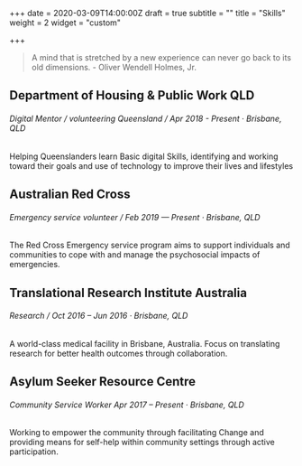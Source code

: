 +++
date = 2020-03-09T14:00:00Z
draft = true
subtitle = ""
title = "Skills"
weight = 2
widget = "custom"

+++
> A mind that is stretched by a new experience can never go back to its old dimensions. - Oliver Wendell Holmes, Jr.

## Department of Housing & Public Work QLD 

###### Digital Mentor / volunteering Queensland / Apr 2018 - Present · Brisbane, QLD 

Helping Queenslanders learn Basic digital Skills, identifying and working toward their goals and use of technology to improve their lives and lifestyles 

## Australian Red Cross 

###### Emergency service volunteer / Feb 2019 — Present · Brisbane, QLD 

The Red Cross Emergency service program aims to support individuals and communities to cope with and manage the psychosocial impacts of emergencies. 

## Translational Research Institute Australia 

###### Research / Oct 2016 – Jun 2016 · Brisbane, QLD 

A world-class medical facility in Brisbane, Australia. Focus on translating research for better health outcomes through collaboration. 

## Asylum Seeker Resource Centre 

###### Community Service Worker Apr 2017 – Present · Brisbane, QLD 

Working to empower the community through facilitating Change and providing means for self-help within community settings through active participation.